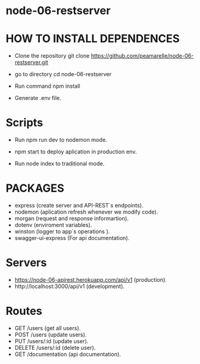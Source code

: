 # node-06-restserver

# HOW TO INSTALL DEPENDENCES

* Clone the repository git clone https://github.com/peamarelle/node-06-restserver.git

* go to directory cd node-06-restserver

* Run command npm install

* Generate .env file.

# Scripts

* Run npm run dev to nodemon mode.

* npm start to deploy aplication in production env.

* Run node index to traditional mode.

# PACKAGES

* express (create server and API-REST´s endpoints).
* nodemon (aplication refresh whenever we modify code).
* morgan (request and response informartion).
* dotenv (enviroment variables).
* winston (logger to app´s operations ).
* swagger-ui-express (For api documentation).

# Servers

* https://node-06-apirest.herokuapp.com/api/v1 (production).
* http://localhost:3000/api/v1 (development).


# Routes

* GET /users (get all users).
* POST /users (update users).
* PUT /users/:id (update user).
* DELETE /users/:id (delete user).
* GET /documentation (api documentation).


